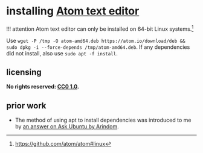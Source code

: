 # installing [Atom text editor]

!!! attention
    Atom text editor can only be installed on 64-bit Linux systems.[^insAtom1]

Use `wget -P /tmp -O atom-amd64.deb https://atom.io/download/deb && sudo dpkg -i --force-depends /tmp/atom-amd64.deb`. If any dependencies did not install, also use `sudo apt -f install`.

## licensing
**No rights reserved: [CC0 1.0](https://creativecommons.org/publicdomain/zero/1.0/).**

## prior work
- The method of using apt to install dependencies was introduced to me by [an answer on Ask Ubuntu by Arindom](https://askubuntu.com/questions/40011/how-to-let-dpkg-i-install-dependencies-for-me/40050#40050).

[Atom text editor]: https://atom.io/
[^insAtom1]: https://github.com/atom/atom#linux
